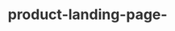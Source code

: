 # product-landing-page-
<!DOCTYPE HTML>
<html>

<head>
    <title>Hello world</title>
    <meta name="viewport" content="width=device-width, initial-scale=1.0">
    <style>
        * {
            /*reset browser default padding and margin*/
            padding: 0;
            margin: 0;
            color: #333333;
            box-sizing: border-box;
        }

        header {}

        header::after {
            clear: both;
        }

        #logo {
            float: left;
            padding: 1%;
            font-size: 1.5em;
            color: rgb(47, 60, 73);
            font-family: Verdana, Geneva, Tahoma, sans-serif
        }

        .nav-bar {}

        /*Use for clearing the float after floating*/
        .nav-bar::after {
            content: '';
            display: block;
            clear: both;
        }

        .nav-bar ul::after {
            border: 1px solid red;
            clear: both;
        }

        .nav-bar li {
            float: right;
            list-style: none;
        }

        .nav-bar li a {
            padding: 4%;
            display: block;
            /* make the whole li element clickable as link*/
            width: 10em;
            height: 50px;
            text-decoration: none;
            text-align: center;
            line-height: 50px;
            color: #333333;
        }

        .nav-bar li a:hover {
            text-decoration: underline;
        }

        .landing {
            height: 60vh;
            background: #eeeeee;
            text-align: center;
            font-size: 2em;
        }

        .row {
            width: 70%;
            margin: auto;
            height: 50vh;
        }

        .col-6 {
            color: red;
            width: 50%;
            float: left;
            padding: 2%;
        }

        .text-center {
            text-align: center;
        }

        .bg-gray {
            background-color: #eeeeee;
        }

        .container {
            width: 80%;
            margin: auto;
        }
        .pt-5 {
            padding-top: 5%;
        }
        .pb-2 {
            padding-bottom: 2%;;
        }
        hr {
            border: 1px solid #eeeeee;
            margin:2% 0 2% 0;
        }
    
    </style>
</head>

<body>
    <header>
        <div id="logo">Logo</div>
        <nav class="nav-bar">
            <ul>
                <li><a href="">Home</a></li>
                <li><a href="">Blog</a></li>
                <li><a href="">Project</a></li>
                <li><a href="">About</a></li>
                <li><a href="">Contact</a></li>
            </ul>
        </nav>
    </header>
    <main>
        <div class="landing">
            <h1>Hello HTML</h1>
        </div>
        <div class="container pt-5">

            <div class="row">
                <div class="col-6">
                    <h2>Why u should learn HTML</h2>
                </div>

                <div class="col-6 text-center">
                    <p>Lorem ipsum dolor sit amet consectetur adipisicing elit. Eius nulla rem non minus? Perferendis
                        dignissimos cupiditate eius aliquam, aspernatur repellendus quae error eveniet. Eum aliquam et
                        porro
                        ab sed itaque.</p>
                </div>
            </div>
        </div>
        <div class=" bg-gray pt-5">
            <div class="row">
                <div class="col-6 text-center">
                    <p>Lorem ipsum dolor sit amet consectetur adipisicing elit. Eius nulla rem non minus? Perferendis
                        dignissimos cupiditate eius aliquam, aspernatur repellendus quae error eveniet. Eum aliquam et
                        porro ab sed itaque.</p>
                </div>
                <div class="col-6">
                    <h2>Why u should learn HTML</h2>
                </div>

            </div>
        </div>
    </main>
    <footer class="text-center pt-5 pb-2">
        <hr>
        <p>&copy;HTML</p>
    </footer>

</body>

</html>
